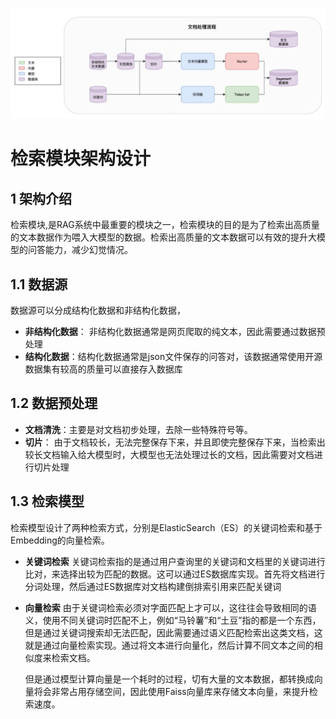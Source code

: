![Alt text](assets/retrieval_module.png)

# 检索模块架构设计

## 1 架构介绍
检索模块,是RAG系统中最重要的模块之一，检索模块的目的是为了检索出高质量的文本数据作为喂入大模型的数据。检索出高质量的文本数据可以有效的提升大模型的问答能力，减少幻觉情况。
## 1.1 数据源
数据源可以分成结构化数据和非结构化数据，
- **非结构化数据**： 非结构化数据通常是网页爬取的纯文本，因此需要通过数据预处理
- **结构化数据**：结构化数据通常是json文件保存的问答对，该数据通常使用开源数据集有较高的质量可以直接存入数据库

## 1.2 数据预处理
- **文档清洗**：主要是对文档初步处理，去除一些特殊符号等。
- **切片**： 由于文档较长，无法完整保存下来，并且即使完整保存下来，当检索出较长文档输入给大模型时，大模型也无法处理过长的文档，因此需要对文档进行切片处理

## 1.3 检索模型
检索模型设计了两种检索方式，分别是ElasticSearch（ES）的关键词检索和基于Embedding的向量检索。
- **关键词检索** 关键词检索指的是通过用户查询里的关键词和文档里的关键词进行比对，来选择出较为匹配的数据。这可以通过ES数据库实现。首先将文档进行分词处理，然后通过ES数据库对文档构建倒排索引用来匹配关键词
- **向量检索** 由于关键词检索必须对字面匹配上才可以，这往往会导致相同的语义，使用不同关键词时匹配不上，例如“马铃薯”和“土豆”指的都是一个东西，但是通过关键词搜索却无法匹配，因此需要通过语义匹配检索出这类文档，这就是通过向量检索实现。通过将文本进行向量化，然后计算不同文本之间的相似度来检索文档。

    但是通过模型计算向量是一个耗时的过程，切有大量的文本数据，都转换成向量将会非常占用存储空间，因此使用Faiss向量库来存储文本向量，来提升检索速度。

